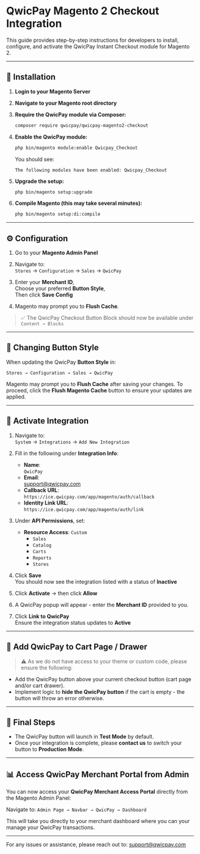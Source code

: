 
# QwicPay Magento 2 Checkout Integration

This guide provides step-by-step instructions for developers to install, configure, and activate the QwicPay Instant Checkout module for Magento 2.

---

## 🔧 Installation

1. **Login to your Magento Server**
2. **Navigate to your Magento root directory**

3. **Require the QwicPay module via Composer:**
   ```bash
   composer require qwicpay/qwicpay-magento2-checkout
   ```

4. **Enable the QwicPay module:**
   ```bash
   php bin/magento module:enable Qwicpay_Checkout
   ```

   You should see:
   ```
   The following modules have been enabled: Qwicpay_Checkout
   ```

5. **Upgrade the setup:**
   ```bash
   php bin/magento setup:upgrade
   ```

6. **Compile Magento (this may take several minutes):**
   ```bash
   php bin/magento setup:di:compile
   ```

---

## ⚙️ Configuration

1. Go to your **Magento Admin Panel**
2. Navigate to:  
   `Stores` → `Configuration` → `Sales` → `QwicPay`

3. Enter your **Merchant ID**,  
   Choose your preferred **Button Style**,  
   Then click **Save Config**

4. Magento may prompt you to **Flush Cache**.

> ✅ The QwicPay Checkout Button Block should now be available under `Content → Blocks`

---



## 🔄 Changing Button Style

When updating the QwicPay **Button Style** in:

`Stores → Configuration → Sales → QwicPay`

Magento may prompt you to **Flush Cache** after saving your changes. 
To proceed, click the **Flush Magento Cache** button to ensure your updates are applied.

---



## 🔐 Activate Integration

1. Navigate to:  
   `System` → `Integrations` → `Add New Integration`

2. Fill in the following under **Integration Info**:
   - **Name**:  
     `QwicPay`
   - **Email**:  
     [support@qwicpay.com](mailto:support@qwicpay.com)
   - **Callback URL**:  
     `https://ice.qwicpay.com/app/magento/auth/callback`
   - **Identity Link URL**:  
     `https://ice.qwicpay.com/app/magento/auth/link`

3. Under **API Permissions**, set:
   - **Resource Access**: `Custom`
     - `Sales`
     - `Catalog`
     - `Carts`
     - `Reports`
     - `Stores`

4. Click **Save**  
   You should now see the integration listed with a status of **Inactive**

5. Click **Activate** → then click **Allow**

6. A QwicPay popup will appear - enter the **Merchant ID** provided to you.

7. Click **Link to QwicPay**  
   Ensure the integration status updates to **Active**

---

## 🛒 Add QwicPay to Cart Page / Drawer

> ⚠️ As we do not have access to your theme or custom code, please ensure the following:

- Add the QwicPay button above your current checkout button (cart page and/or cart drawer).
- Implement logic to **hide the QwicPay button** if the cart is empty - the button will throw an error otherwise.

---

## 🚦 Final Steps

- The QwicPay button will launch in **Test Mode** by default.
- Once your integration is complete, please **contact us** to switch your button to **Production Mode**.

---

## 📊 Access QwicPay Merchant Portal from Admin

You can now access your **QwicPay Merchant Access Portal** directly from the Magento Admin Panel:

Navigate to: 
`Admin Page → Navbar → QwicPay → Dashboard`

This will take you directly to your merchant dashboard where you can your manage your QwicPay transactions.

---

For any issues or assistance, please reach out to: [support@qwicpay.com](mailto:support@qwicpay.com)
